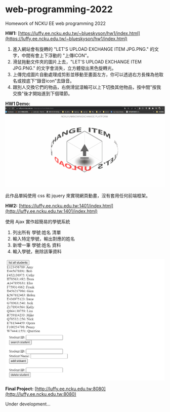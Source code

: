 # web-programming-2022
Homework of NCKU EE web programming 2022

**HW1:** [https://luffy.ee.ncku.edu.tw/~blueskyson/hw1/index.html](https://luffy.ee.ncku.edu.tw/~blueskyson/hw1/index.html)
1. 進入網站會有旋轉的 "LET'S UPLOAD EXCHANGE ITEM JPG.PNG." 的文字，中間有會上下浮動的 "上傳ICON"。
2. 滑鼠拖動文件夾的圖片上去，"LET'S UPLOAD EXCHANGE ITEM JPG.PNG." 的文字會消失，立方體發出黑色旋轉光。
3. 上傳完成圖片自動處理成剪影並移動至畫面左方，你可以透過右方長條為他取名或按底下”錄音icon”去錄音。
4. 跟別人交換它們的物品，右側滑鼠滾輪可以上下切換其他物品，按中間"按我交換"後才開始進到下個環節。

**HW1 Demo:**
![](./images/hw1_demo.gif)

此作品單純使用 css 和 jquery 來實現網頁動畫，沒有套用任何前端框架。


**HW2:** [https://luffy.ee.ncku.edu.tw:1401/index.html](http://luffy.ee.ncku.edu.tw:1401/index.html)

使用 Ajax 實作超簡易的學號系統

1. 列出所有 學號:姓名 清單
2. 輸入特定學號，輸出對應的姓名
3. 新增一筆 學號:姓名 資料
4. 輸入學號，刪除該筆資料

![](./images/hw2_demo.png)

**Final Project:** [http://luffy.ee.ncku.edu.tw:8080](http://luffy.ee.ncku.edu.tw:8080)

Under development...
